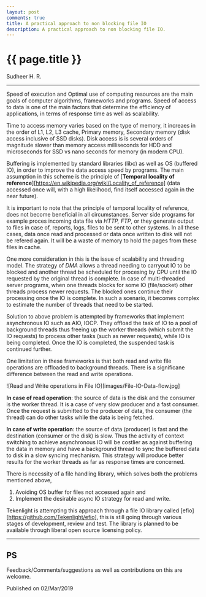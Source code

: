 ```yaml
---
layout: post
comments: true
title: A practical approach to non blocking file IO
description: A practical approach to non blocking file IO.
---
```


{{ page.title }}
================

<p class="meta">
    Sudheer H. R.
</p>

---

Speed of execution and Optimal use of computing resources are the main goals of computer algorithms, frameworks and programs. Speed of access to data is one of the main factors that determine the efficiency of applications, in terms of response time as well as scalability.

Time to access memory varies based on the type of memory, it increaes in the order of L1, L2, L3 cache, Primary memory,
Secondary memory (disk access inclusive of SSD disks). Disk access is is several orders of magnitude slower than memory access milliseconds for HDD and microseconds for SSD vs nano seconds for memory (in modern CPU).

Buffering is implemented by standard libraries (libc) as well as OS (buffered IO), in order to improve the data access speed by programs. The main assumption in this scheme is the principle of [**Temporal locality of reference**][https://en.wikipedia.org/wiki/Locality_of_reference] (data accessed once will, with a high likelihood, find itself accessed again in the near future). 

It is important to note that the principle of temporal locality of reference, does not become beneficial in all circumstances.
Server side programs for example proces incoming data file via *HTTP, FTP*, or they generate output to files in case of, reports, logs, files to be sent to other systems. In all these cases, data once read and processed or data once written to disk will not be refered again. It will be a waste of memory to hold the pages from these files in cache.

One more consideration in this is the issue of scalability and threading model. The strategy of *DMA* allows a thread needing to carryout IO to be blocked and another thread be scheduled for procesing by CPU until the IO requested by the original thread is complete. In case of multi-threaded server programs, when one threads blocks for some IO (file/socket) other threads process newer  requests. The blocked ones continue their processing once the IO is complete. In such a scenario, it
becomes complex to estimate the number of threads that need to be started.

Solution to above problem is attempted by frameworks that implement asynchronous IO such as AIO, IOCP. They offload the task of IO to a pool of background threads thus freeing up the worker threads (which submit the IO requests) to process other tasks (such as newer requests), while IO is being completed. Once the IO is completed, the suspended task is continued further. 

One limitation in these frameworks is that both read and write file operations are offloaded to background
threads. There is a significane difference between the read and write operations.

![Read and Write operations in File IO][images/File-IO-Data-flow.jpg]

**In case of read operation**: the source of data is the disk and the consumer is the worker thread. It is a case of very slow producer and a fast consumer. Once the request is submitted to the producer of data, the consumer (the thread) can do other tasks while the data is being fetched.

**In case of write operation**: the source of data (producer) is fast and the destination (consumer or the disk) is slow. Thus the activity of context switching to achieve asynchronous IO will be costlier as against buffering the data in memory and have a background thread to sync the buffered data to disk in a slow syncing mechanism. This strategy will produce better results for the worker threads as far as response times are concerned.

There is necessity of a file handling library, which solves both the problems mentioned above,
1. Avoiding OS buffer for files not accessed again and 
2. Implement the desirable async IO strategy for read and write.

Tekenlight is attempting this approach through a file IO library called [efio][https://github.com/Tekenlight/efio], this is still going through various stages of development, review and test. The library is planned to be available through liberal open source licensing policy. 

---

## PS
Feedback/Comments/suggestions as well as contributions on this are welcome.


<p class="meta">
    Published on 02/Mar/2019
</p>
